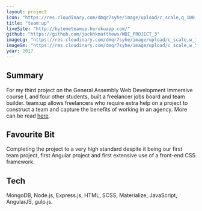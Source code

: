 ```yaml
---
layout: project
icon: "https://res.cloudinary.com/dmqr7syhe/image/upload/c_scale,q_100,w_200/v1575488193/jackhkmatthews.com/icons/team-up-icon_glww4e.png"
title: "team:up"
liveSite: "http://bytemeteamup.herokuapp.com/"
github: "https://github.com/jackhkmatthews/WDI_PROJECT_3"
imageLg: "https://res.cloudinary.com/dmqr7syhe/image/upload/c_scale,w_1000/v1575488159/jackhkmatthews.com/images/team-up_nz2513.png"
imageSm: "https://res.cloudinary.com/dmqr7syhe/image/upload/c_scale,w_500/v1575488159/jackhkmatthews.com/images/team-up_nz2513.png"
year: 2017
---
```


## Summary

For my third project on the General Assembly Web Development Immersive course I, and four other students, built a freelancer jobs board and team builder. team:up allows freelancers who require extra help on a project to construct a team and capture the benefits of working in an agency. More can be read [here](https://github.com/jackhkmatthews/WDI_PROJECT_3).

## Favourite Bit

Completing the project to a very high standard despite it being our first team project, first Angular project and first extensive use of a front-end CSS framework.

## Tech

MongoDB, Node.js, Express.js, HTML, SCSS, Materialize, JavaScript, AngularJS, gulp.js.
